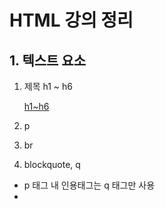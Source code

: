 # HTML 강의 정리

## 1. 텍스트 요소

1) 제목 h1 ~ h6

   [h1~h6](https://developer.mozilla.org/ko/docs/Web/HTML/Element/Heading_Elements)

2)  p

3)  br

4)  blockquote, q

   - p 태그 내 인용태그는 q 태그만 사용
   - 

